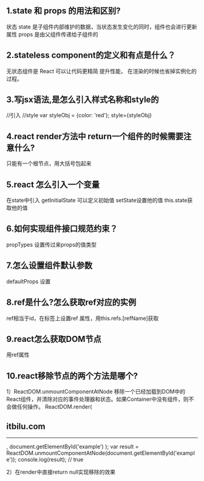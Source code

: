 ## 1.state 和 props 的用法和区别?
状态 state 是子组件内部维护的数据，当状态发生变化的同时，组件也会进行更新
属性 props 是由父组件传递给子组件的
## 2.stateless component的定义和有点是什么？

无状态组件是 React 可以让代码更精简 提升性能， 在渲染的时候也省掉实例化的过程。

## 3.写jsx语法,是怎么引入样式名称和style的

//引入
	<script type="text/jsx">var Hello = React.createClass({render: function(){return <div className="alert-text">Hello, {this.props.name}</div>; }});
	React.render(<Hello name="world"/>,     document.getElementById('container'));</script>
//style
	var styleObj = {color: 'red'};
	style={styleObj}

## 4.react render方法中 return一个组件的时候需要注意什么?

只能有一个根节点，用大括号包起来

## 5.react 怎么引入一个变量

在state中引入 getInitialState 可以定义初始值  setState设置他的值  this.state获取他的值

## 6.如何实现组件接口规范约束？

propTypes 设置传过来props的值类型

## 7.怎么设置组件默认参数

defaultProps 设置

## 8.ref是什么?怎么获取ref对应的实例

ref相当于id，在标签上设置ref 属性，用this.refs.[refName]获取

## 9.react怎么获取DOM节点

用ref属性

## 10.react移除节点的两个方法是哪个?

1）ReactDOM.unmountComponentAtNode 移除一个已经加载到DOM中的React组件，并清除对应的事件处理器和状态。如果Container中没有组件，则不会做任何操作。
ReactDOM.render(
	<div className="divider"><h2>itbilu.com</h2><hr/></div>,
	 document.getElementById('example')
);
var result = ReactDOM.unmountComponentAtNode(document.getElementById('example'));
console.log(result);  // true

2）在render中直接return null实现移除的效果
